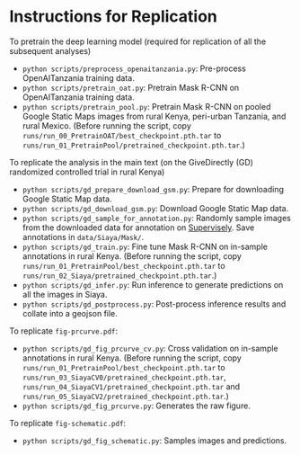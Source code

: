 # Instructions for Replication

To pretrain the deep learning model (required for replication of all the subsequent analyses)

- `python scripts/preprocess_openaitanzania.py`: Pre-process OpenAITanzania training data.
- `python scripts/pretrain_oat.py`: Pretrain Mask R-CNN on OpenAITanzania training data.
- `python scripts/pretrain_pool.py`: Pretrain Mask R-CNN on pooled Google Static Maps images from rural Kenya, peri-urban Tanzania, and rural Mexico. (Before running the script, copy `runs/run_00_PretrainOAT/best_checkpoint.pth.tar` to `runs/run_01_PretrainPool/pretrained_checkpoint.pth.tar`.)

To replicate the analysis in the main text (on the GiveDirectly (GD) randomized controlled trial in rural Kenya)

- `python scripts/gd_prepare_download_gsm.py`: Prepare for downloading Google Static Map data.
- `python scripts/gd_download_gsm.py`: Download Google Static Map data.
- `python scripts/gd_sample_for_annotation.py`: Randomly sample images from the downloaded data for annotation on [Supervisely](https://supervise.ly/). Save annotations in `data/Siaya/Mask/`.
- `python scripts/gd_train.py`: Fine tune Mask R-CNN on in-sample annotations in rural Kenya. (Before running the script, copy `runs/run_01_PretrainPool/best_checkpoint.pth.tar` to `runs/run_02_Siaya/pretrained_checkpoint.pth.tar`.)
- `python scripts/gd_infer.py`: Run inference to generate predictions on all the images in Siaya.
- `python scripts/gd_postprocess.py`: Post-process inference results and collate into a geojson file.

To replicate `fig-prcurve.pdf`:

- `python scripts/gd_fig_prcurve_cv.py`: Cross validation on in-sample annotations in rural Kenya. (Before running the script, copy `runs/run_01_PretrainPool/best_checkpoint.pth.tar` to `runs/run_03_SiayaCV0/pretrained_checkpoint.pth.tar`, `runs/run_04_SiayaCV1/pretrained_checkpoint.pth.tar` and `runs/run_05_SiayaCV2/pretrained_checkpoint.pth.tar`.)
- `python scripts/gd_fig_prcurve.py`: Generates the raw figure.

To replicate `fig-schematic.pdf`:

- `python scripts/gd_fig_schematic.py`: Samples images and predictions.
